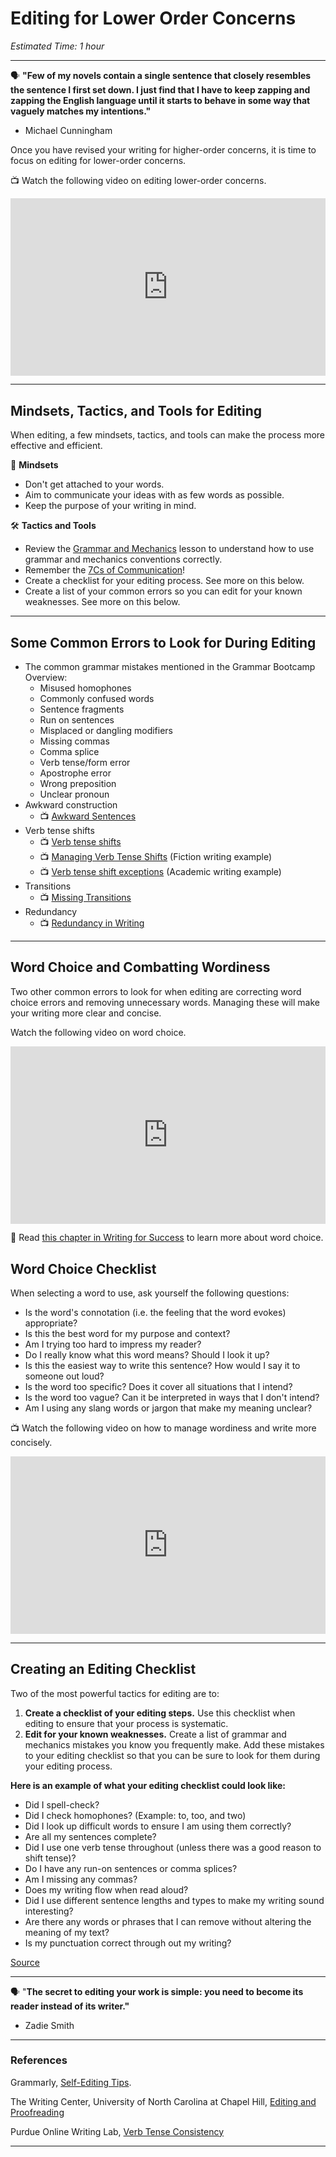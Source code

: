 # Editing for Lower Order Concerns

*Estimated Time: 1 hour*

---

<aside>


🗣 **"Few of my novels contain a single sentence that closely resembles the sentence I first set down. I just find that I have to keep zapping and zapping the English language until it starts to behave in some way that vaguely matches my intentions."**

- Michael Cunningham
</aside>

Once you have revised your writing for higher-order concerns, it is time to focus on editing for lower-order concerns.

<aside>

📺 Watch the following video on editing lower-order concerns.

</aside>

<div style="position: relative; padding-bottom: 56.25%; height: 0;"><iframe src="https://www.youtube.com/embed/RWlpEHzraeI?start=154" title="YouTube video player" frameborder="0" allow="accelerometer; autoplay; clipboard-write; encrypted-media; gyroscope; picture-in-picture" allowfullscreen style="position: absolute; top: 0; left: 0; width: 100%; height: 100%;"></iframe></div> 

---

## Mindsets, Tactics, and Tools for Editing

When editing, a few mindsets, tactics, and tools can make the process more effective and efficient.

🧠 **Mindsets**

- Don't get attached to your words.
- Aim to communicate your ideas with as few words as possible.
- Keep the purpose of your writing in mind.

🛠 **Tactics and Tools**

- Review the [Grammar and Mechanics](/communicating-for-success/overview-of-grammar-bootcamps.md) lesson to understand how to use grammar and mechanics conventions correctly.
- Remember the [7Cs of Communication](/communicating-for-success/introduction-to-the-communication-process.md)!
- Create a checklist for your editing process. See more on this below.
- Create a list of your common errors so you can edit for your known weaknesses. See more on this below.

---

## Some Common Errors to Look for During Editing

- The common grammar mistakes mentioned in the Grammar Bootcamp Overview:
    - Misused homophones
    - Commonly confused words
    - Sentence fragments
    - Run on sentences
    - Misplaced or dangling modifiers
    - Missing commas
    - Comma splice
    - Verb tense/form error
    - Apostrophe error
    - Wrong preposition
    - Unclear pronoun
- Awkward construction
    - 📺 [Awkward Sentences](https://youtu.be/DRffCEN37UU)
- Verb tense shifts
    - 📺 [Verb tense shifts](https://youtu.be/ygWwyxKjUW4?t=5)
    - 📺 [Managing Verb Tense Shifts](https://youtu.be/TPNgO6ZmvZs?t=53) (Fiction writing example)
    - 📺 [Verb tense shift exceptions](https://youtu.be/CXzVFtEGpe4) (Academic writing example)
- Transitions
    - 📺 [Missing Transitions](https://youtu.be/REFngfTzyBM?t=10)
- Redundancy
    - 📺 [Redundancy in Writing](https://youtu.be/CIkf97S3VfA)

---

## Word Choice and Combatting Wordiness

Two other common errors to look for when editing are correcting word choice errors and removing unnecessary words. Managing these will make your writing more clear and concise.

<aside>

Watch the following video on word choice.

</aside>

<div style="position: relative; padding-bottom: 56.25%; height: 0;"><iframe src="https://www.youtube.com/embed/urEh4_fTtao" title="YouTube video player" frameborder="0" allow="accelerometer; autoplay; clipboard-write; encrypted-media; gyroscope; picture-in-picture" allowfullscreen style="position: absolute; top: 0; left: 0; width: 100%; height: 100%;"></iframe></div> 


<aside>

📖 Read [this chapter in Writing for Success](https://open.lib.umn.edu/writingforsuccess/chapter/4-3-word-choice/) to learn more about word choice.

</aside>

## Word Choice Checklist

When selecting a word to use, ask yourself the following questions:

- Is the word's connotation (i.e. the feeling that the word evokes) appropriate?
- Is this the best word for my purpose and context?
- Am I trying too hard to impress my reader?
- Do I really know what this word means? Should I look it up?
- Is this the easiest way to write this sentence? How would I say it to someone out loud?
- Is the word too specific? Does it cover all situations that I intend?
- Is the word too vague? Can it be interpreted in ways that I don't intend?
- Am I using any slang words or jargon that make my meaning unclear?

<aside>

📺 Watch the following video on how to manage wordiness and write more concisely.

</aside>

<div style="position: relative; padding-bottom: 56.25%; height: 0;"><iframe src="https://www.youtube.com/embed/RDpgpgsPc_k" title="YouTube video player" frameborder="0" allow="accelerometer; autoplay; clipboard-write; encrypted-media; gyroscope; picture-in-picture" allowfullscreen style="position: absolute; top: 0; left: 0; width: 100%; height: 100%;"></iframe></div> 

---

## Creating an Editing Checklist

Two of the most powerful tactics for editing are to:

1. **Create a checklist of your editing steps.** Use this checklist when editing to ensure that your process is systematic.
2. **Edit for your known weaknesses.** Create a list of grammar and mechanics mistakes you know you frequently make. Add these mistakes to your editing checklist so that you can be sure to look for them during your editing process.

**Here is an example of what your editing checklist could look like:**

- Did I spell-check?
- Did I check homophones? (Example: to, too, and two)
- Did I look up difficult words to ensure I am using them correctly?
- Are all my sentences complete?
- Did I use one verb tense throughout (unless there was a good reason to shift tense)?
- Do I have any run-on sentences or comma splices?
- Am I missing any commas?
- Does my writing flow when read aloud?
- Did I use different sentence lengths and types to make my writing sound interesting?
- Are there any words or phrases that I can remove without altering the meaning of my text?
- Is my punctuation correct through out my writing?

[Source](https://openoregon.pressbooks.pub/wrd/back-matter/grammar-and-style/)

<aside>

---

🗣 "**The secret to editing your work is simple: you need to become its reader instead of its writer."**

- Zadie Smith
</aside>

---

### References

Grammarly, [Self-Editing Tips](https://www.grammarly.com/blog/self-editing-tips/).

The Writing Center, University of North Carolina at Chapel Hill, [Editing and Proofreading](https://writingcenter.unc.edu/tips-and-tools/editing-and-proofreading/)

Purdue Online Writing Lab, [Verb Tense Consistency](https://owl.purdue.edu/owl/general_writing/grammar/verb_tenses/verb_tense_consistency.html)

---
